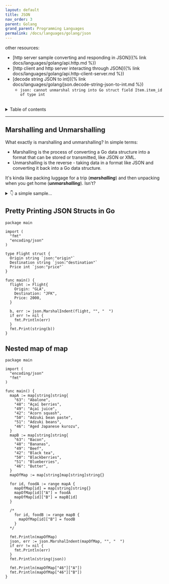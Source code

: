 ```yaml
---
layout: default
title: JSON
nav_order: 3
parent: Golang
grand_parent: Programming Languages
permalink: /docs/languages/golang/json
---
```


other resources:
- [http server sample converting and responding in JSON]({% link docs/languages/golang/api.http.md %})
- [http client and http server interacting through JSON]({% link docs/languages/golang/api.http-client-server.md %})
- [decode string JSON to int]({% link docs/languages/golang/json.decode-string-json-to-int.md %})
  - `json: cannot unmarshal string into Go struct field Item.item_id of type int`

<br/>

<details markdown="block">
  <summary>
    Table of contents
  </summary>
  {: .text-delta }
1. TOC
{:toc}
</details>

----

## Marshalling and Unmarshalling

What exactly is marshalling and unmarshalling? In simple terms:
- Marshalling is the process of converting a Go data structure into a format that can be stored or transmitted, like JSON or XML.
- Unmarshalling is the reverse - taking data in a format like JSON and converting it back into a Go data structure.

It's kinda like packing luggage for a trip (*__marshalling__*) and then unpacking when you get home (*__unmarshalling__*). Isn't?

<details markdown="block">
  <summary>
    👇 a simple sample...
  </summary>

This is where marshalling comes in handy!
```golang
package main

import (
  "encoding/json"
  "fmt"
)

type Person struct {
  Name string
  Age  int
}

func main() {
  p := Person{"rahul", 12}
  jsondata, _ := json.Marshal(p)

  fmt.Println(string(jsondata)) // Json Data:=> {"Name":"rahul","Age":12}
  fmt.Println(jsondata)         // Marshal Data:=> [123 34 78 97 109 101 34 58 34 114 97 104 117 108 34 44 34 65 103 101 34 58 49 50 125]

}
```

Unmarshalling is equally easy
```golang
var unmarshalledP Person
json.Unmarshal(jsonData, &unmarshalledP)
fmt.Println(unmarshalledP)
```

*Marshalling and unmarshalling use the concept of __encoders__ and __decoders__ in Go. An encoder writes structured Go data into a standard format like JSON. A decoder reads data in a standard format and converts it back into Go data structures.*

------

</details>

## Pretty Printing JSON Structs in Go

```golang
package main

import (
  "fmt"
  "encoding/json"
)

type Flight struct {
  Origin string `json:"origin"`
  Destination string `json:"destination"`
  Price int `json:"price"`
}

func main() {
  flight := Flight{
    Origin: "GLA",
    Destination: "JFK",
    Price: 2000,
  }

  b, err := json.MarshalIndent(flight, "", "  ")
  if err != nil {
    fmt.Println(err)
  }
  fmt.Print(string(b))
}
```

## Nested map of map

```golang
package main

import (
  "encoding/json"
  "fmt"
)

func main() {
  mapA := map[string]string{
    "63": "Abalone",
    "48": "Açaí berries",
    "49": "Açaí juice",
    "42": "Acorn squash",
    "50": "Adzuki bean paste",
    "51": "Adzuki beans",
    "46": "Aged Japanese kurozu",
  }
  mapB := map[string]string{
    "63": "Bacon",
    "48": "Bananas",
    "49": "Beef",
    "42": "Black tea",
    "50": "Blackberries",
    "51": "Blueberries",
    "46": "Butter",
  }
  mapOfMap := map[string]map[string]string{}

  for id, foodA := range mapA {
    mapOfMap[id] = map[string]string{}
    mapOfMap[id]["A"] = foodA
    mapOfMap[id]["B"] = mapB[id]
  }

  /*
    for id, foodB := range mapB {
      mapOfMap[id]["B"] = foodB
    }
  */

  fmt.Println(mapOfMap)
  json, err := json.MarshalIndent(mapOfMap, "", "  ")
  if err != nil {
    fmt.Println(err)
  }
  fmt.Println(string(json))

  fmt.Println(mapOfMap["46"]["A"])
  fmt.Println(mapOfMap["46"]["B"])
}
```

